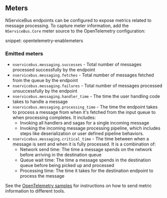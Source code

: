 ## Meters

NServiceBus endpoints can be configured to expose metrics related to message processing. To capture meter information, add the `NServiceBus.Core` meter source to the OpenTelemetry configuration:

snippet: opentelemetry-enablemeters

### Emitted meters

- `nservicebus.messaging.successes` - Total number of messages processed successfully by the endpoint
- `nservicebus.messaging.fetches` - Total number of messages fetched from the queue by the endpoint
- `nservicebus.messaging.failures` - Total number of messages processed unsuccessfully by the endpoint
- `nservicebus.messaging.handler_time` - The time the user handling code takes to handle a message
- `nservicebus.messaging.processing_time` - The time the endpoint takes to process a message from when it's fetched from the input queue to when processing completes. It includes:
  - Invoking all handlers and sagas for a single incoming message
  - Invoking the incoming message processing pipeline, which includes steps like deserialization or user defined pipeline behaviors.
- `nservicebus.messaging.critical_time` - The time between when a message is sent and when it is fully processed. It is a combination of:
  - Network send time: The time a message spends on the network before arriving in the destination queue
  - Queue wait time: The time a message spends in the destination queue before being picked up and processed
  - Processing time: The time it takes for the destination endpoint to process the message

See the [OpenTelemetry samples](/samples/open-telemetry/) for instructions on how to send metric information to different tools.